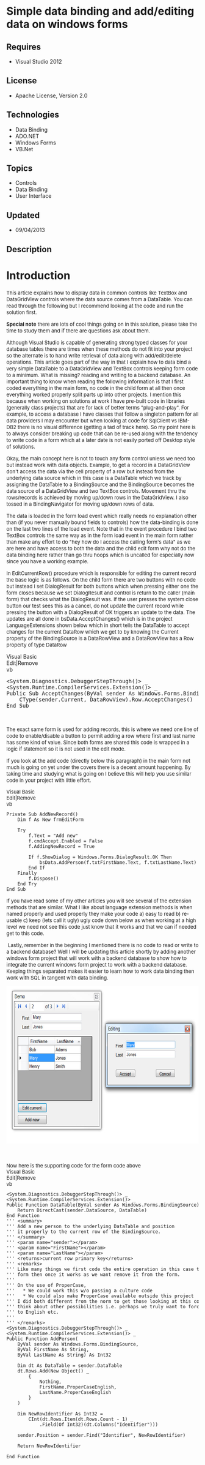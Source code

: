 # Simple data binding and add/editing data on windows forms
## Requires
- Visual Studio 2012
## License
- Apache License, Version 2.0
## Technologies
- Data Binding
- ADO.NET
- Windows Forms
- VB.Net
## Topics
- Controls
- Data Binding
- User Interface
## Updated
- 09/04/2013
## Description

<h1>Introduction</h1>
<p><span style="font-size:small">This article explains how to display data in common controls like TextBox and DataGridView controls where the data source comes from a DataTable. You can read through the following but I recommend looking at the code and run
 the solution first.</span></p>
<p><strong><span style="font-size:small">Special note</span></strong><span style="font-size:small"> there are lots of cool things going on in this solution, please take the time to study them and if there are questions ask about them.</span></p>
<p><span style="font-size:small">Although Visual Studio is capable of generating strong typed classes for your database tables there are times when these methods do not fit into your project so the alternate is to hand write retrieval of data along with add/edit/delete
 operations. This article goes part of the way in that I explain how to data bind a very simple DataTable to a DataGridView and TextBox controls keeping form code to a minimum. What is missing? reading and writing to a backend database. An important thing to
 know when reading the following information is that I first coded everything in the main form, no code in the child form at all then once everything worked properly split parts up into other projects. I mention this because when working on solutions at work
 I have pre-built code in libraries (generally class projects) that are for lack of better terms &quot;plug-and-play&quot;. For example, to access a database I have classes that follow a singleton pattern for all data providers I may encounter but when looking at code
 for SqlClient vs IBM-DB2 there is no visual difference (getting a tad of track here). So my point here is to always consider breaking up code that can be re-used along with the tendency to write code in a form which at a later date is not easily ported off
 Desktop style of solutions.</span></p>
<p><span style="font-size:small">Okay, the main concept here is not to touch any form control unless we need too but instead work with data objects. Example, to get a record in a DataGridView don't access the data via the cell property of a row but instead
 from the underlying data source which in this case is a DataTable which we track by assigning the DataTable to a BindingSource and the BindingSource becomes the data source of a DataGridView and two TextBox controls. Movement thru the rows/records is achieved
 by moving up/down rows in the DataGridView. I also tossed in a BindingNavigator for moving up/down rows of data.</span></p>
<p><span style="font-size:small">The data is loaded in the form load event which really needs no explanation other than (if you never manually bound fields to controls) how the data-binding is done on the last two lines of the load event. Note that in the event
 procedure I bind two TextBox controls the same way as in the form load event in the main form rather than make any effort to do &quot;hey how do I access the calling form's data&quot; as we are here and have access to both the data and the child edit form why not do
 the data binding here rather than go thru hoops which is uncalled for especially now since you have a working example.</span></p>
<p><span style="font-size:small">In EditCurrentRow() procedure which is responsible for editing the current record the base logic is as follows. On the child form there are two buttons with no code but instead I set DialogResult for both buttons which when
 pressing either one the form closes because we set DialogResult and control is return to the caller (main form) that checks what the DialogResult was. If the user presses the system close button our test sees this as a cancel, do not update the current record
 while pressing the button with a DialogResult of OK triggers an update to the data. The updates are all done in bsData.AcceptChanges() which is in the project LanguageExtensions shown below which in short tells the DataTable to accept changes for the current
 DataRow which we get to by knowing the Current property of the BindingSource is a DataRowView and a DataRowView has a Row property of type DataRow</span></p>
<div class="scriptcode">
<div class="pluginEditHolder" pluginCommand="mceScriptCode">
<div class="title"><span>Visual Basic</span></div>
<div class="pluginLinkHolder"><span class="pluginEditHolderLink">Edit</span>|<span class="pluginRemoveHolderLink">Remove</span></div>
<span class="hidden">vb</span>

<div class="preview">
<pre class="js">&lt;System.Diagnostics.DebuggerStepThrough()&gt;&nbsp;_&nbsp;
&lt;System.Runtime.CompilerServices.Extension()&gt;&nbsp;_&nbsp;
Public&nbsp;Sub&nbsp;AcceptChanges(ByVal&nbsp;sender&nbsp;As&nbsp;Windows.Forms.BindingSource)&nbsp;
&nbsp;&nbsp;&nbsp;&nbsp;CType(sender.Current,&nbsp;DataRowView).Row.AcceptChanges()&nbsp;
End&nbsp;Sub</pre>
</div>
</div>
</div>
<div class="endscriptcode">&nbsp;</div>
<p><span style="font-size:small">The exact same form is used for adding records, this is where we need one line of code to enable/disable a button to permit adding a row where first and last name has some kind of value. Since both forms are shared this code
 is wrapped in a logic if statement so it is not used in the edit mode.</span></p>
<p><span style="font-size:small">If you look at the add code (directly below this paragraph)&nbsp;in the main form not much is going on yet under the covers there is a decent amount happening. By taking time and studying what is going on I believe this will
 help you use similar code in your project with little effort.</span></p>
<div><span style="font-size:small">
<div class="scriptcode">
<div class="pluginEditHolder" pluginCommand="mceScriptCode">
<div class="title"><span>Visual Basic</span></div>
<div class="pluginLinkHolder"><span class="pluginEditHolderLink">Edit</span>|<span class="pluginRemoveHolderLink">Remove</span></div>
<span class="hidden">vb</span>

<div class="preview">
<pre class="js">Private&nbsp;Sub&nbsp;AddNewRecord()&nbsp;
&nbsp;&nbsp;&nbsp;&nbsp;Dim&nbsp;f&nbsp;As&nbsp;New&nbsp;frmEditForm&nbsp;
&nbsp;
&nbsp;&nbsp;&nbsp;&nbsp;Try&nbsp;
&nbsp;&nbsp;&nbsp;&nbsp;&nbsp;&nbsp;&nbsp;&nbsp;f.Text&nbsp;=&nbsp;<span class="js__string">&quot;Add&nbsp;new&quot;</span>&nbsp;
&nbsp;&nbsp;&nbsp;&nbsp;&nbsp;&nbsp;&nbsp;&nbsp;f.cmdAccept.Enabled&nbsp;=&nbsp;False&nbsp;
&nbsp;&nbsp;&nbsp;&nbsp;&nbsp;&nbsp;&nbsp;&nbsp;f.AddingNewRecord&nbsp;=&nbsp;True&nbsp;
&nbsp;
&nbsp;&nbsp;&nbsp;&nbsp;&nbsp;&nbsp;&nbsp;&nbsp;If&nbsp;f.ShowDialog&nbsp;=&nbsp;Windows.Forms.DialogResult.OK&nbsp;Then&nbsp;
&nbsp;&nbsp;&nbsp;&nbsp;&nbsp;&nbsp;&nbsp;&nbsp;&nbsp;&nbsp;&nbsp;&nbsp;bsData.AddPerson(f.txtFirstName.Text,&nbsp;f.txtLastName.Text)&nbsp;
&nbsp;&nbsp;&nbsp;&nbsp;&nbsp;&nbsp;&nbsp;&nbsp;End&nbsp;If&nbsp;
&nbsp;&nbsp;&nbsp;&nbsp;Finally&nbsp;
&nbsp;&nbsp;&nbsp;&nbsp;&nbsp;&nbsp;&nbsp;&nbsp;f.Dispose()&nbsp;
&nbsp;&nbsp;&nbsp;&nbsp;End&nbsp;Try&nbsp;
End&nbsp;Sub</pre>
</div>
</div>
</div>
</span></div>
<p><span style="font-size:small">If you have read some of my other articles you will see several of the extension methods that are similar. What I like about language extension methods is when named properly and used properly they make your code a) easy to
 read b) re-usable c) keep (lets call it ugly) ugly code down below as when working at a high level we need not see this code just know that it works and that we can if needed get to this code.</span></p>
<p>&nbsp;<span style="font-size:small">Lastly, remember in the beginning I mentioned there is no code to read or write to a backend database? Well I will be updating this article shortly by adding another windows form project that will work with a backend database
 to show how to integrate the current windows form project to work with a backend database. Keeping things separated makes it easier to learn how to work data binding then work with SQL in tangent with data binding.</span></p>
<p><span style="font-size:small"><img id="95324" src="95324-s1.jpg" alt="" width="600" height="412"></span></p>
<p>&nbsp;&nbsp;</p>
<div class="endscriptcode"><span style="font-size:small">Now here is the supporting code for the form code above</span></div>
<div class="endscriptcode"><span style="font-size:small">
<div class="scriptcode">
<div class="pluginEditHolder" pluginCommand="mceScriptCode">
<div class="title"><span>Visual Basic</span></div>
<div class="pluginLinkHolder"><span class="pluginEditHolderLink">Edit</span>|<span class="pluginRemoveHolderLink">Remove</span></div>
<span class="hidden">vb</span>

<div class="preview">
<pre class="js">&lt;System.Diagnostics.DebuggerStepThrough()&gt;&nbsp;_&nbsp;
&lt;System.Runtime.CompilerServices.Extension()&gt;&nbsp;_&nbsp;
Public&nbsp;<span class="js__object">Function</span>&nbsp;DataTable(ByVal&nbsp;sender&nbsp;As&nbsp;Windows.Forms.BindingSource)&nbsp;As&nbsp;DataTable&nbsp;
&nbsp;&nbsp;&nbsp;&nbsp;Return&nbsp;DirectCast(sender.DataSource,&nbsp;DataTable)&nbsp;
End&nbsp;<span class="js__object">Function</span>&nbsp;
<span class="js__string">''</span>'&nbsp;&lt;summary&gt;&nbsp;
<span class="js__string">''</span>'&nbsp;Add&nbsp;a&nbsp;<span class="js__operator">new</span>&nbsp;person&nbsp;to&nbsp;the&nbsp;underlying&nbsp;DataTable&nbsp;and&nbsp;position&nbsp;
<span class="js__string">''</span>'&nbsp;it&nbsp;properly&nbsp;to&nbsp;the&nbsp;current&nbsp;row&nbsp;of&nbsp;the&nbsp;BindingSource.&nbsp;
<span class="js__string">''</span>'&nbsp;&lt;/summary&gt;&nbsp;
<span class="js__string">''</span>'&nbsp;&lt;param&nbsp;name=<span class="js__string">&quot;sender&quot;</span>&gt;&lt;/param&gt;&nbsp;
<span class="js__string">''</span>'&nbsp;&lt;param&nbsp;name=<span class="js__string">&quot;FirstName&quot;</span>&gt;&lt;/param&gt;&nbsp;
<span class="js__string">''</span>'&nbsp;&lt;param&nbsp;name=<span class="js__string">&quot;LastName&quot;</span>&gt;&lt;/param&gt;&nbsp;
<span class="js__string">''</span>'&nbsp;&lt;returns&gt;current&nbsp;row&nbsp;primary&nbsp;key&lt;/returns&gt;&nbsp;
<span class="js__string">''</span>'&nbsp;&lt;remarks&gt;&nbsp;
<span class="js__string">''</span>'&nbsp;Like&nbsp;many&nbsp;things&nbsp;we&nbsp;first&nbsp;code&nbsp;the&nbsp;entire&nbsp;operation&nbsp;<span class="js__operator">in</span>&nbsp;<span class="js__operator">this</span>&nbsp;<span class="js__statement">case</span>&nbsp;the&nbsp;&nbsp;
<span class="js__string">''</span>'&nbsp;form&nbsp;then&nbsp;once&nbsp;it&nbsp;works&nbsp;as&nbsp;we&nbsp;want&nbsp;remove&nbsp;it&nbsp;from&nbsp;the&nbsp;form.&nbsp;
<span class="js__string">''</span>'&nbsp;&nbsp;
<span class="js__string">''</span>'&nbsp;On&nbsp;the&nbsp;use&nbsp;of&nbsp;ProperCase,&nbsp;&nbsp;
<span class="js__string">''</span>'&nbsp;&nbsp;&nbsp;*&nbsp;We&nbsp;could&nbsp;work&nbsp;<span class="js__operator">this</span>&nbsp;w/o&nbsp;passing&nbsp;a&nbsp;culture&nbsp;code&nbsp;
<span class="js__string">''</span>'&nbsp;&nbsp;&nbsp;*&nbsp;We&nbsp;could&nbsp;also&nbsp;make&nbsp;ProperCase&nbsp;available&nbsp;outside&nbsp;<span class="js__operator">this</span>&nbsp;project&nbsp;
<span class="js__string">''</span>'&nbsp;I&nbsp;did&nbsp;both&nbsp;different&nbsp;from&nbsp;the&nbsp;norm&nbsp;to&nbsp;get&nbsp;those&nbsp;looking&nbsp;at&nbsp;<span class="js__operator">this</span>&nbsp;code&nbsp;to&nbsp;
<span class="js__string">''</span>'&nbsp;think&nbsp;about&nbsp;other&nbsp;possibilities&nbsp;i.e.&nbsp;perhaps&nbsp;we&nbsp;truly&nbsp;want&nbsp;to&nbsp;force&nbsp;ProperCase&nbsp;
<span class="js__string">''</span>'&nbsp;to&nbsp;English&nbsp;etc.&nbsp;
<span class="js__string">''</span>'&nbsp;&nbsp;
<span class="js__string">''</span>'&nbsp;&lt;/remarks&gt;&nbsp;
&lt;System.Diagnostics.DebuggerStepThrough()&gt;&nbsp;_&nbsp;
&lt;System.Runtime.CompilerServices.Extension()&gt;&nbsp;_&nbsp;
Public&nbsp;<span class="js__object">Function</span>&nbsp;AddPerson(&nbsp;
&nbsp;&nbsp;&nbsp;&nbsp;ByVal&nbsp;sender&nbsp;As&nbsp;Windows.Forms.BindingSource,&nbsp;
&nbsp;&nbsp;&nbsp;&nbsp;ByVal&nbsp;FirstName&nbsp;As&nbsp;<span class="js__object">String</span>,&nbsp;
&nbsp;&nbsp;&nbsp;&nbsp;ByVal&nbsp;LastName&nbsp;As&nbsp;<span class="js__object">String</span>)&nbsp;As&nbsp;Int32&nbsp;
&nbsp;
&nbsp;&nbsp;&nbsp;&nbsp;Dim&nbsp;dt&nbsp;As&nbsp;DataTable&nbsp;=&nbsp;sender.DataTable&nbsp;
&nbsp;&nbsp;&nbsp;&nbsp;dt.Rows.Add(New&nbsp;<span class="js__object">Object</span>()&nbsp;_&nbsp;
&nbsp;&nbsp;&nbsp;&nbsp;&nbsp;&nbsp;&nbsp;&nbsp;<span class="js__brace">{</span>&nbsp;
&nbsp;&nbsp;&nbsp;&nbsp;&nbsp;&nbsp;&nbsp;&nbsp;&nbsp;&nbsp;&nbsp;&nbsp;Nothing,&nbsp;
&nbsp;&nbsp;&nbsp;&nbsp;&nbsp;&nbsp;&nbsp;&nbsp;&nbsp;&nbsp;&nbsp;&nbsp;FirstName.ProperCaseEnglish,&nbsp;
&nbsp;&nbsp;&nbsp;&nbsp;&nbsp;&nbsp;&nbsp;&nbsp;&nbsp;&nbsp;&nbsp;&nbsp;LastName.ProperCaseEnglish&nbsp;
&nbsp;&nbsp;&nbsp;&nbsp;&nbsp;&nbsp;&nbsp;&nbsp;<span class="js__brace">}</span>&nbsp;
&nbsp;&nbsp;&nbsp;&nbsp;)&nbsp;
&nbsp;
&nbsp;&nbsp;&nbsp;&nbsp;Dim&nbsp;NewRowIdentifier&nbsp;As&nbsp;Int32&nbsp;=&nbsp;
&nbsp;&nbsp;&nbsp;&nbsp;&nbsp;&nbsp;&nbsp;&nbsp;CInt(dt.Rows.Item(dt.Rows.Count&nbsp;-&nbsp;<span class="js__num">1</span>)&nbsp;_&nbsp;
&nbsp;&nbsp;&nbsp;&nbsp;&nbsp;&nbsp;&nbsp;&nbsp;&nbsp;&nbsp;&nbsp;&nbsp;.Field(Of&nbsp;Int32)(dt.Columns(<span class="js__string">&quot;Identifier&quot;</span>)))&nbsp;
&nbsp;
&nbsp;&nbsp;&nbsp;&nbsp;sender.Position&nbsp;=&nbsp;sender.Find(<span class="js__string">&quot;Identifier&quot;</span>,&nbsp;NewRowIdentifier)&nbsp;
&nbsp;
&nbsp;&nbsp;&nbsp;&nbsp;Return&nbsp;NewRowIdentifier&nbsp;
&nbsp;
End&nbsp;<span class="js__object">Function</span>&nbsp;
</pre>
</div>
</div>
</div>
<div class="endscriptcode" style="text-align:left">&nbsp;</div>
</span></div>
